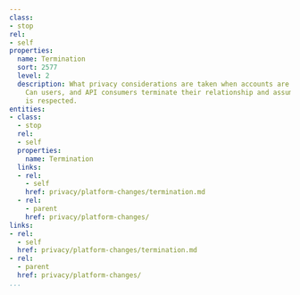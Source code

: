 ```yaml
---
class:
- stop
rel:
- self
properties:
  name: Termination
  sort: 2577
  level: 2
  description: What privacy considerations are taken when accounts are terminated.
    Can users, and API consumers terminate their relationship and assume that privacy
    is respected.
entities:
- class:
  - stop
  rel:
  - self
  properties:
    name: Termination
  links:
  - rel:
    - self
    href: privacy/platform-changes/termination.md
  - rel:
    - parent
    href: privacy/platform-changes/
links:
- rel:
  - self
  href: privacy/platform-changes/termination.md
- rel:
  - parent
  href: privacy/platform-changes/
...
```

